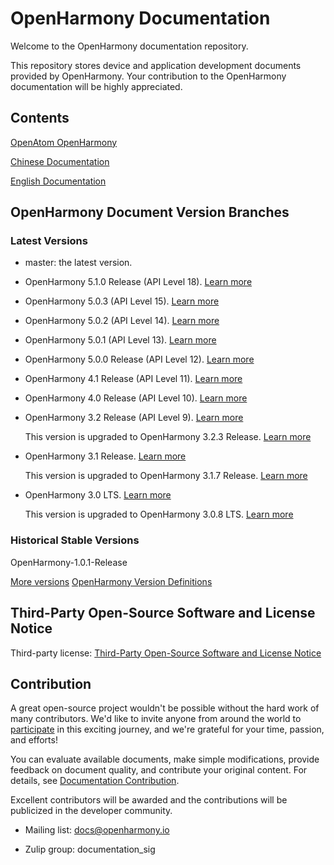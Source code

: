 # OpenHarmony Documentation

Welcome to the OpenHarmony documentation repository.

This repository stores device and application development documents provided by OpenHarmony. Your contribution to the OpenHarmony documentation will be highly appreciated.

## Contents

[OpenAtom OpenHarmony](https://www.openharmony.cn/docs?navId=3&navName=OpenHarmony%20Documentation%20Overview)

[Chinese Documentation](zh-cn/readme.md)

[English Documentation](en/readme.md)

## OpenHarmony Document Version Branches

### Latest Versions

 - master: the latest version.

 - OpenHarmony 5.1.0 Release (API Level 18). [Learn more](en/release-notes/OpenHarmony-v5.1.0-release.md)

 - OpenHarmony 5.0.3 (API Level 15). [Learn more](en/release-notes/OpenHarmony-v5.0.3-release.md)

 - OpenHarmony 5.0.2 (API Level 14). [Learn more](en/release-notes/OpenHarmony-v5.0.2-release.md)

 - OpenHarmony 5.0.1 (API Level 13). [Learn more](en/release-notes/OpenHarmony-v5.0.1-release.md)

 - OpenHarmony 5.0.0 Release (API Level 12). [Learn more](en/release-notes/OpenHarmony-v5.0.0-release.md)

 - OpenHarmony 4.1 Release (API Level 11). [Learn more](en/release-notes/OpenHarmony-v4.1-release.md)

 - OpenHarmony 4.0 Release (API Level 10). [Learn more](en/release-notes/OpenHarmony-v4.0-release.md)

 - OpenHarmony 3.2 Release (API Level 9). [Learn more](en/release-notes/OpenHarmony-v3.2-release.md)
   
   This version is upgraded to OpenHarmony 3.2.3 Release. [Learn more](en/release-notes/OpenHarmony-v3.2.3-release.md)

 - OpenHarmony 3.1 Release. [Learn more](en/release-notes/OpenHarmony-v3.1-release.md)

   This version is upgraded to OpenHarmony 3.1.7 Release. [Learn more](en/release-notes/OpenHarmony-v3.1.7-release.md)

 - OpenHarmony 3.0 LTS. [Learn more](en/release-notes/OpenHarmony-v3.0-LTS.md)

   This version is upgraded to OpenHarmony 3.0.8 LTS. [Learn more](en/release-notes/OpenHarmony-v3.0.8-LTS.md)



### Historical Stable Versions

OpenHarmony-1.0.1-Release

[More versions](en/release-notes/)
[OpenHarmony Version Definitions](en/release-notes/release-definitions/Release-version-definitions.md)


## Third-Party Open-Source Software and License Notice

Third-party license: [Third-Party Open-Source Software and License Notice](en/contribute/open-source-software-and-license-notice.md)

## Contribution

A great open-source project wouldn't be possible without the hard work of many contributors. We'd like to invite anyone from around the world to  [participate](en/contribute/how-to-contribute.md)  in this exciting journey, and we're grateful for your time, passion, and efforts!

You can evaluate available documents, make simple modifications, provide feedback on document quality, and contribute your original content. For details, see  [Documentation Contribution](en/contribute/documentation-contribution.md).

Excellent contributors will be awarded and the contributions will be publicized in the developer community.

- Mailing list: docs@openharmony.io

- Zulip group: documentation_sig